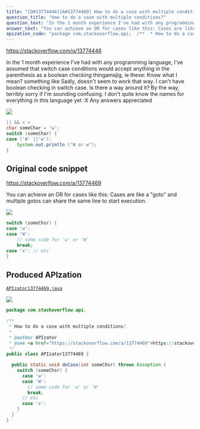 ```yaml
---
title: "[Q#13774446][A#13774469] How to do a case with multiple conditions?"
question_title: "How to do a case with multiple conditions?"
question_text: "In the 1 month experience I've had with any programming language, I've assumed that switch case conditions would accept anything in the parenthesis as a boolean checking thingamajig, ie these: Know what I mean? something like Sadly, doesn't seem to work that way. I can't have boolean checking in switch case. Is there a way around it? By the way, terribly sorry if I'm sounding confusing. I don't quite know the names for everything in this language yet :X Any answers appreciated"
answer_text: "You can achieve an OR for cases like this: Cases are like a \"goto\" and multiple gotos can share the same line to start execution."
apization_code: "package com.stackoverflow.api;  /**  * How to do a case with multiple conditions?  *  * @author APIzator  * @see <a href=\"https://stackoverflow.com/a/13774469\">https://stackoverflow.com/a/13774469</a>  */ public class APIzator13774469 {    public static void doCase(int someChsr) throws Exception {     switch (someChsr) {       case 'w':       case 'W':         // some code for 'w' or 'W'         break;       // etc       case 'x':     }   } }"
---
```


https://stackoverflow.com/q/13774446

In the 1 month experience I&#x27;ve had with any programming language, I&#x27;ve assumed that switch case conditions would accept anything in the parenthesis as a boolean checking thingamajig, ie
these:
Know what I mean?
something like
Sadly, doesn&#x27;t seem to work that way. I can&#x27;t have boolean checking in switch case.
Is there a way around it?
By the way, terribly sorry if I&#x27;m sounding confusing. I don&#x27;t quite know the names for everything in this language yet :X
Any answers appreciated


<div class="code-logo"><img src="/stackoverflow.png" /></div>

```java
|| && < >
char someChar = 'w';
switch (someChar) {
case ('W' ||'w'):
    System.out.println ("W or w");
}
```


## Original code snippet

https://stackoverflow.com/a/13774469

You can achieve an OR for cases like this:
Cases are like a &quot;goto&quot; and multiple gotos can share the same line to start execution.

<div class="code-logo"><img src="/stackoverflow.png" /></div>

```java
switch (someChsr) {
case 'w':
case 'W':
    // some code for 'w' or 'W'
    break;
case 'x': // etc
}
```

## Produced APIzation

[`APIzator13774469.java`](https://github.com/pasqualesalza/apization/raw/main/data/search/APIzator13774469.java)

<div class="code-logo"><img src="/apizator.png" /></div>

```java
package com.stackoverflow.api;

/**
 * How to do a case with multiple conditions?
 *
 * @author APIzator
 * @see <a href="https://stackoverflow.com/a/13774469">https://stackoverflow.com/a/13774469</a>
 */
public class APIzator13774469 {

  public static void doCase(int someChsr) throws Exception {
    switch (someChsr) {
      case 'w':
      case 'W':
        // some code for 'w' or 'W'
        break;
      // etc
      case 'x':
    }
  }
}

```